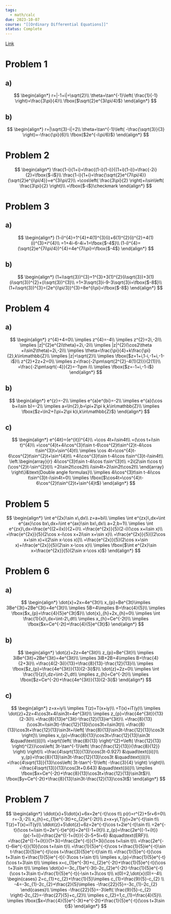 ```yaml
---
tags:
  - math/calc
due: 2023-10-07
course: "[[Ordinary Differential Equations]]"
status: Complete
---
```

[Link](http://math.rwinters.com/E21c/homework/PS4-2023.pdf)
# Problem 1
## a)
$$
\begin{align*}
r=|-1+i|=\sqrt{2}\\
\theta=\tan^{-1}\left( \frac{1}{-1} \right)=\frac{3\pi}{4}\\
\fbox{$\sqrt{2}e^{3i\pi/4}$}
\end{align*}
$$
## b)
$$
\begin{align*}
r=|\sqrt{3}-i|=2\\
\theta=\tan^{-1}\left( -\frac{\sqrt{3}}{3} \right)=-\frac{\pi}{6}\\
\fbox{$2e^{-i\pi/6}$}
\end{align*}
$$
# Problem 2
$$
\begin{align*}
\frac{1-i}{1+i}=\frac{(1-i)(1-i)}{(1+i)(1-i)}=\frac{-2i}{2}=\fbox{$-i$}\\
\frac{1-i}{1+i}=\frac{\sqrt{2}e^{7i\pi/4}}{\sqrt{2}e^{i\pi/4}}=e^{3i\pi/2}\\
=\cos\left( \frac{3\pi}{2} \right)+i\sin\left( \frac{3\pi}{2} \right)\\
=\fbox{$-i$}\checkmark
\end{align*}
$$
# Problem 3
## a)
$$
\begin{align*}
(1-i)^{4}=1^{4}+4(1)^{3}(i)+6(1)^{2}(i)^{2}+4(1)(i)^{3}+i^{4}\\
=1+4i-6-4i+1=\fbox{$-4$}\\
(1-i)^{4}=(\sqrt{2}e^{7i\pi/4})^{4}=4e^{7i\pi}=\fbox{$-4$}
\end{align*}
$$
## b)
$$
\begin{align*}
(1+i\sqrt{3})^{3}=1^{3}+3(1)^{2}(i\sqrt{3})+3(1)(i\sqrt{3})^{2}+(i\sqrt{3})^{3}\\
=1+3\sqrt{3}i-9-3\sqrt{3}i=\fbox{$-8$}\\
(1+i\sqrt{3})^{3}=(2e^{i\pi/3})^{3}=8e^{i\pi}=\fbox{$-8$}
\end{align*}
$$
# Problem 4
## a)
$$
\begin{align*}
z^{4}+4=0\\
\implies z^{4}=-4\\
\implies z^{2}=2i,-2i\\
\implies |z|^{2}e^{2i\theta}=2i,-2i\\
\implies |z|^{2}(\cos2\theta +i\sin2\theta)=2i,-2i\\
\implies \theta=\frac{\pi}{4}+k\frac{\pi}{2},k\in\mathbb{Z}\\
\implies |z|=\sqrt{2}\\
\implies \fbox{$z=1+i,1-i,-1+i,-1-i$}\\
z^{2}+2z+2=0\\
\implies z=\frac{-2\pm\sqrt{2^{2}-4(1)(2)}}{2(1)}\\
=\frac{-2\pm\sqrt{-4}}{2}=-1\pm i\\
\implies \fbox{$z=-1+i,-1-i$}
\end{align*}
$$
## b)
$$
\begin{align*}
e^{z}=-2\\
\implies e^{a}e^{bi}=-2\\
\implies e^{a}(\cos b+i\sin b)=-2\\
\implies a=\ln{2},b=\pi+2\pi k,k\in\mathbb{Z}\\
\implies \fbox{$z=\ln2+(\pi+2\pi k)i,k\in\mathbb{Z}$}
\end{align*}
$$
## c)
$$
\begin{align*}
e^{4it}=(e^{it})^{4}\\
=\cos 4t+i\sin4t\\
=(\cos t+i\sin t)^{4}\\
=\cos^{4}t+4i\cos^{3}t\sin t-6\cos^{2}t\sin^{2}t-4i\cos t\sin^{3}t+\sin^{4}t\\
\implies \cos 4t=\cos^{4}t-6\cos^{2}t\sin^{2}t+\sin^{4}t\\
+4i\cos^{3}t\sin t-4i\cos t\sin^{3}t-i\sin4t\\
\left.\begin{array}{r}
4i\cos^{3}t\sin t-4i\cos t\sin^{3}t\\
=2i(2\sin t\cos t)(\cos^{2}t-\sin^{2}t)\\
=2i\sin2t\cos2t\\
i\sin4t=2i\sin2t\cos2t\\
\end{array}
\right\}&\text{Double angle formulas}\\
\implies 4i\cos^{3}t\sin t-4i\cos t\sin^{3}t-i\sin4t=0\\
\implies \fbox{$\cos4t=\cos^{4}t-6\cos^{2}t\sin^{2}t+\sin^{4}t$}
\end{align*}
$$
# Problem 5
$$
\begin{align*}
\int e^{2x}\sin x\,dx\\
z=a+bi\\
\implies \int e^{zx}\,dx=\int e^{ax}\cos bx\,dx+i\int e^{ax}\sin bx\,dx\\
a=2,b=1\\
\implies \int e^{zx}\,dx=\frac{e^{(2+i)x}}{2+i}\\
=\frac{e^{2x}}{5}(2-i)(\cos x+i\sin x)\\
=\frac{e^{2x}}{5}(2\cos x-i\cos x+2i\sin x+\sin x)\\
=\frac{e^{2x}}{5}[(2\cos x+\sin x)+i(2\sin x-\cos x)]\\
=\frac{e^{2x}}{5}(2\cos x+\sin x)+i\frac{e^{2x}}{5}(2\sin x-\cos x)\\
\implies \fbox{$\int e^{2x}\sin x=\frac{e^{2x}}{5}(2\sin x-\cos x)$}
\end{align*}
$$
# Problem 6
## a)
$$
\begin{align*}
\dot{x}+2x=4e^{3t}\\
x_{p}=Be^{3t}\implies 3Be^{3t}+2Be^{3t}=4e^{3t}\\
\implies 5B=4\implies B=\frac{4}{5}\\
\implies \fbox{$x_{p}=\frac{4}{5}e^{3t}$}\\
\dot{x}_{h}+2x_{h}=0\\
\implies \int \frac{1}{x}\,dx=\int-2\,dt\\
\implies x_{h}=Ce^{-2t}\\
\implies \fbox{$x=Ce^{-2t}+\frac{4}{5}e^{3t}$}
\end{align*}
$$
## b)
$$
\begin{align*}
\dot{z}+2z=4e^{3it}\\
z_{p}=Be^{3it}\\
\implies 3iBe^{3it}+2Be^{3it}=4e^{3it}\\
\implies 3iB+2B=4\implies B=\frac{4}{2+3i}\\
=\frac{4(2-3i)}{13}=\frac{8}{13}-\frac{12}{13}i\\
\implies \fbox{$z_{p}=\frac{4e^{3it}}{13}(2-3i)$}\\
\dot{z}+2z=0\\
\implies \int \frac{1}{z}\,dz=\int-2\,dt\\
\implies z_{h}=Ce^{-2t}\\
\implies \fbox{$z=Ce^{-2t}+\frac{4e^{3it}}{13}(2-3i)$}
\end{align*}
$$
## c)
$$
\begin{align*}
z=x+iy\\
\implies T(z)=T(x+iy)\\
=T(x)+iT(y)\\
\implies \dot{z}+2z=4\cos3t+4i\sin3t=4e^{3it}\\
\implies z_{p}=\frac{4e^{3it}}{13}(2-3i)\\
=\frac{8}{13}e^{3it}-\frac{12}{13}ie^{3it}\\
=\frac{8}{13}(\cos3t+i\sin3t)-\frac{12}{13}i(\cos3t+i\sin3t)\\
=\frac{8}{13}\cos3t+\frac{12}{13}\sin3t+i\left[ \frac{8}{13}\sin3t-\frac{12}{13}\cos3t \right]\\
\implies x_{p}=\frac{8}{13}\cos3t+\frac{12}{13}\sin3t &\quad\text{(i)}\\
=\sqrt{\left( \frac{8}{13} \right)^{2}+\left( \frac{12}{13} \right)^{2}}\cos\left( 3t-\tan^{-1}\left( \frac{\frac{12}{13}}{\frac{8}{12}} \right) \right)\\
=\frac{4\sqrt{13}}{13}\cos(3t-0.927) &\quad\text{(ii)}\\
y_{p}=\frac{8}{13}\sin3t-\frac{12}{13}\cos3t &\quad\text{(i)}\\
=\frac{4\sqrt{13}}{13}\cos\left( 3t-\tan^{-1}\left( -\frac{3}{4} \right) \right)\\
=\frac{4\sqrt{13}}{13}\cos(3t+0.643) &\quad\text{(ii)}\\
\implies \fbox{$x=Ce^{-2t}+\frac{8}{13}\cos3t+\frac{12}{13}\sin3t$}\\
\fbox{$y=Ce^{-2t}+\frac{8}{13}\sin3t-\frac{12}{13}\cos3t$}
\end{align*}
$$
# Problem 7
$$
\begin{align*}
\ddot{x}+5\dot{x}+6x=2e^{-t}\cos t\\
p(r)=r^{2}+5r+6=0\\
r=-3,-2\\
x_{h}=c_{1}e^{-3t}+c_{2}e^{-2t}\\
z=x+yi,T(y)=2e^{-t}\sin t\\
T(z)=T(x)+iT(y)\\
\ddot{z}+5\dot{z}+6z=2e^{-t}\cos t+2ie^{-t}\sin t\\
=2e^{-t}(\cos t+i\sin t)=2e^{-t}e^{it}=2e^{(-1+i)t}\\
z_{p}=\frac{2e^{(-1+i)t}}{p(-1+i)}=\frac{2e^{(-1+i)t}}{-2i-5+5i+6} &\quad\text{ERF}\\
=\frac{2e^{(-1+i)t}}{1+3i}=\frac{2e^{-t}}{1+3i}(\cos t+i\sin t)\\
=\frac{2e^{-t}-6ie^{-t}}{10}(\cos t+i\sin t)\\
=\frac{1}{5}e^{-t}\cos t+\frac{1}{5}ie^{-t}\sin t-\frac{3}{5}ie^{-t}\cos t+\frac{3}{5}e^{-t}\sin t\\
=\frac{1}{5}e^{-t}(\cos t+3\sin t)+\frac{1}{5}ie^{-t}(-3\cos t+\sin t)\\
\implies x_{p}=\frac{1}{5}e^{-t}(\cos t+3\sin t)\\
\implies x=c_{1}e^{-3t}+c_{2}e^{-2t}+\frac{1}{5}e^{-t}(\cos t+3\sin t)\\
\implies \dot{x}=-3c_{1}e^{-3t}-2c_{2}e^{-2t}-\frac{1}{5}e^{-t}(\cos t+3\sin t)+\frac{1}{5}e^{-t}(-\sin t+3\cos t)\\
x(0)=2,\dot{x}(0)=-4\\
\begin{cases}
2=c_{1}+c_{2}+\frac{1}{5}\implies c_{1}=\frac{9}{5}-c_{2} \\
-4=-3c_{1}-2c_{2}+\frac{2}{5}\implies -\frac{22}{5}=-3c_{1}-2c_{2}
\end{cases}\\
\implies -\frac{22}{5}=-3\left( \frac{9}{5}-c_{2} \right)-2c_{2}=-\frac{27}{5}+c_{2}\\
\implies c_{2}=1,c_{1}=\frac{4}{5}\\
\implies \fbox{$x=\frac{4}{5}e^{-3t}+e^{-2t}+\frac{1}{5}e^{-t}(\cos t+3\sin t)$}
\end{align*}
$$